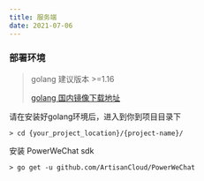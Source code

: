 ```yaml
---
title: 服务端
date: 2021-07-06
---
```


<h3>部署环境</h3>

> golang 建议版本 >=1.16
>
> [golang 国内镜像下载地址](https://golang.google.cn/dl/)


请在安装好golang环境后，进入到你到项目目录下

``` shell
> cd {your_project_location}/{project-name}/

```

安装 PowerWeChat sdk

``` shell
> go get -u github.com/ArtisanCloud/PowerWeChat

```
